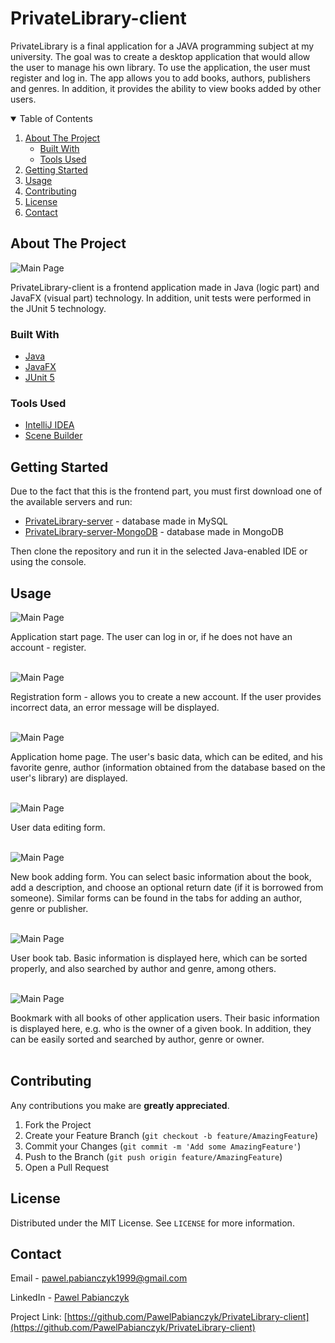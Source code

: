 # PrivateLibrary-client
PrivateLibrary is a final application for a JAVA programming subject at my university. The goal was to create a desktop application that would allow the user to manage his own library. To use the application, the user must register and log in. The app allows you to add books, authors, publishers and genres. In addition, it provides the ability to view books added by other users.

<details open="open">
  <summary>Table of Contents</summary>
  <ol>
    <li>
      <a href="#about-the-project">About The Project</a>
      <ul>
        <li><a href="#built-with">Built With</a></li>
        <li><a href="#tools-used">Tools Used</a></li>
      </ul>
    </li>
    <li>
      <a href="#getting-started">Getting Started</a>
    </li>
    <li><a href="#usage">Usage</a></li>
    <li><a href="#contributing">Contributing</a></li>
    <li><a href="#license">License</a></li>
    <li><a href="#contact">Contact</a></li>
  </ol>
</details>

## About The Project

![Main Page](/images/01.png)

PrivateLibrary-client is a frontend application made in Java (logic part) and JavaFX (visual part) technology. In addition, unit tests were performed in the JUnit 5 technology.

### Built With
* [Java](https://www.java.com/pl/)
* [JavaFX](https://openjfx.io/)
* [JUnit 5](https://junit.org/junit5/)

### Tools Used
* [IntelliJ IDEA](https://www.jetbrains.com/idea/)
* [Scene Builder](https://gluonhq.com/products/scene-builder/)

## Getting Started
Due to the fact that this is the frontend part, you must first download one of the available servers and run:
* [PrivateLibrary-server](https://github.com/PawelPabianczyk/PrivateLibrary-server) - database made in MySQL
* [PrivateLibrary-server-MongoDB](https://github.com/PawelPabianczyk/PrivateLibrary-server-MongoDB) - database made in MongoDB
	
Then clone the repository and run it in the selected Java-enabled IDE or using the console.

## Usage

![Main Page](/images/01.png)

Application start page. The user can log in or, if he does not have an account - register.<br/><br/>

![Main Page](/images/02.png)

Registration form - allows you to create a new account. If the user provides incorrect data, an error message will be displayed.<br/><br/>

![Main Page](/images/03.png)

Application home page. The user's basic data, which can be edited, and his favorite genre, author (information obtained from the database based on the user's library) are displayed.<br/><br/>

![Main Page](/images/04.png)

User data editing form.<br/><br/>

![Main Page](/images/05.png)

New book adding form. You can select basic information about the book, add a description, and choose an optional return date (if it is borrowed from someone). Similar forms can be found in the tabs for adding an author, genre or publisher.<br/><br/>

![Main Page](/images/06.png)

User book tab. Basic information is displayed here, which can be sorted properly, and also searched by author and genre, among others.<br/><br/>

![Main Page](/images/07.png)

Bookmark with all books of other application users. Their basic information is displayed here, e.g. who is the owner of a given book. In addition, they can be easily sorted and searched by author, genre or owner.<br/><br/>

## Contributing

Any contributions you make are **greatly appreciated**.

1. Fork the Project
2. Create your Feature Branch (`git checkout -b feature/AmazingFeature`)
3. Commit your Changes (`git commit -m 'Add some AmazingFeature'`)
4. Push to the Branch (`git push origin feature/AmazingFeature`)
5. Open a Pull Request

## License

Distributed under the MIT License. See `LICENSE` for more information.

## Contact

Email - pawel.pabianczyk1999@gmail.com

LinkedIn - [Pawel Pabianczyk](https://www.linkedin.com/in/pawe%C5%82-pabia%C5%84czyk-a32693171/)

Project Link: [https://github.com/PawelPabianczyk/PrivateLibrary-client](https://github.com/PawelPabianczyk/PrivateLibrary-client)
